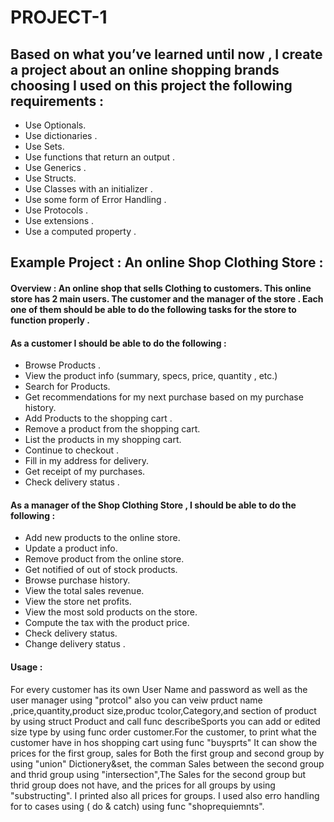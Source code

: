 # PROJECT-1


## Based on what you’ve learned until now , I create a project about an online shopping brands choosing  I used on this project the following requirements :

- Use Optionals.
- Use dictionaries .
- Use Sets.
- Use functions that return an output . 
- Use Generics .
- Use Structs.
- Use Classes with an initializer .
- Use some form of Error Handling .
- Use Protocols . 
- Use extensions . 
- Use a computed property . 

## Example Project :  An online Shop Clothing Store :

#### Overview : An online shop that sells  Clothing to customers. This online store has 2 main users. The customer and the manager of the store . Each one of them should be able to do the following tasks for the store to function properly . 

#### As a customer I should be able to do the following :
- Browse  Products . 
- View the product info (summary, specs, price, quantity , etc.)
- Search for Products.
- Get recommendations for my next purchase based on my purchase history.
- Add Products to the shopping cart .
- Remove a product from the shopping cart.
- List the products in my shopping cart. 
- Continue to checkout . 
- Fill in my address for delivery.
- Get receipt of my purchases.
- Check delivery status . 

#### As a manager of the Shop Clothing Store , I should be able to do the following :
- Add new products to the online store.
- Update a product info. 
- Remove product from the online store.
- Get notified of out of stock products. 
- Browse purchase history.
- View the total sales revenue.  
- View the store net profits. 
- View the most sold products on the store. 
- Compute the tax with the product price.
- Check delivery status.
- Change delivery status .


#### Usage :
For every customer has its own User Name and password  as well as the user manager using "protcol" also you can veiw prduct name ,price,quantity,product size,produc tcolor,Category,and section of product by using struct Product and call func describeSports you can add or edited size type by using func order customer.For the customer, to print what the customer have in hos shopping cart using func "buysprts" It can show the prices for the first group, sales for Both the first group and second group by using "union" Dictionery&set, the comman Sales between the second group and thrid group using "intersection",The Sales for the second group but thrid group does not have, and the prices for all groups by using "substructing". I printed also all prices for groups. I used also erro handling for to cases using ( do & catch) using func "shoprequiemnts". 
